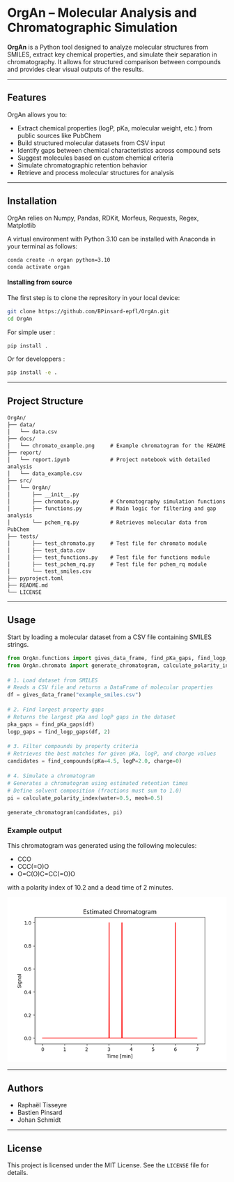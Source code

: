 # OrgAn – Molecular Analysis and Chromatographic Simulation

**OrgAn** is a Python tool designed to analyze molecular structures from SMILES, extract key chemical properties, and simulate their separation in chromatography.
It allows for structured comparison between compounds and provides clear visual outputs of the results.

---

## Features

OrgAn allows you to:

- Extract chemical properties (logP, pKa, molecular weight, etc.) from public sources like PubChem
- Build structured molecular datasets from CSV input
- Identify gaps between chemical characteristics across compound sets
- Suggest molecules based on custom chemical criteria
- Simulate chromatographic retention behavior
- Retrieve and process molecular structures for analysis

---

## Installation

OrgAn relies on Numpy, Pandas, RDKit, Morfeus, Requests, Regex, Matplotlib

A virtual environment with Python 3.10 can be installed with Anaconda in your terminal as follows:

```
conda create -n organ python=3.10
conda activate organ
```

#### Installing from source

The first step is to clone the represitory in your local device:
```bash
git clone https://github.com/BPinsard-epfl/OrgAn.git
cd OrgAn
```
For simple user :
```bash
pip install .
```
Or for developpers :
```bash
pip install -e .
```

---

## Project Structure

```
OrgAn/
├── data/
│   └── data.csv                 
├── docs/
│   └── chromato_example.png     # Example chromatogram for the README
├── report/
│   └── report.ipynb             # Project notebook with detailed analysis
│   └── data_example.csv
├── src/
│   └── OrgAn/
│       ├── __init__.py
│       ├── chromato.py          # Chromatography simulation functions
│       ├── functions.py         # Main logic for filtering and gap analysis
│       └── pchem_rq.py          # Retrieves molecular data from PubChem
├── tests/
│       ├── test_chromato.py     # Test file for chromato module
│       ├── test_data.csv
│       ├── test_functions.py    # Test file for functions module
│       ├── test_pchem_rq.py     # Test file for pchem_rq module
│       └── test_smiles.csv          
├── pyproject.toml
├── README.md
└── LICENSE                 
```

---

## Usage

Start by loading a molecular dataset from a CSV file containing SMILES strings.

```python
from OrgAn.functions import gives_data_frame, find_pKa_gaps, find_logp_gaps, find_compounds
from OrgAn.chromato import generate_chromatogram, calculate_polarity_index

# 1. Load dataset from SMILES
# Reads a CSV file and returns a DataFrame of molecular properties
df = gives_data_frame("example_smiles.csv")

# 2. Find largest property gaps
# Returns the largest pKa and logP gaps in the dataset
pka_gaps = find_pKa_gaps(df)
logp_gaps = find_logp_gaps(df, 2)

# 3. Filter compounds by property criteria
# Retrieves the best matches for given pKa, logP, and charge values
candidates = find_compounds(pKa=4.5, logP=2.0, charge=0)

# 4. Simulate a chromatogram
# Generates a chromatogram using estimated retention times
# Define solvent composition (fractions must sum to 1.0)
pi = calculate_polarity_index(water=0.5, meoh=0.5)

generate_chromatogram(candidates, pi)
```

### Example output

This chromatogram was generated using the following molecules:

- CCO  
- CCC(=O)O  
- O=C(O)C=CC(=O)O

with a polarity index of 10.2 and a dead time of 2 minutes.

![Simulated Chromatogram](docs/chromato_example.png)

---

## Authors

- Raphaël Tisseyre  
- Bastien Pinsard  
- Johan Schmidt

---

## License

This project is licensed under the MIT License. See the `LICENSE` file for details.
